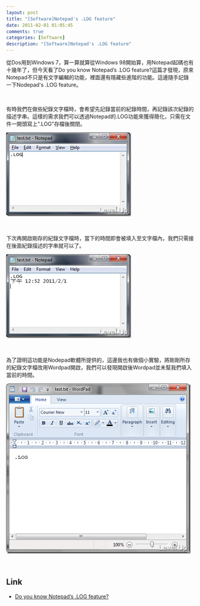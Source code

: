 ```yaml
---
layout: post
title: "[Software]Notepad's .LOG feature"
date: 2011-02-01 01:05:45
comments: true
categories: [Software]
description: "[Software]Notepad's .LOG feature"
---
```

<p>從Dos用到Windows 7，算一算就算從Windows 98開始算，用Notepad起碼也有十幾年了，但今天看了Do you know Notepad’s .LOG feature?</a>這篇才發現，原來Notepad不只是有文字編輯的功能，裡面還有隱藏些進階的功能。這邊隨手記錄一下Nodepad's .LOG feature。</p>  <p> </p>  <p>有時我們在做些紀錄文字檔時，會希望先記錄當前的紀錄時間，再記錄該次紀錄的描述字串。這樣的需求我們可以透過Notepad的.LOG功能來獲得簡化，只需在文件一開頭寫上".LOG"存檔後關閉。</p>  <p><a href="http://files.dotblogs.com.tw/larrynung/1102/SoftwareNotepads.LOGfeature_B3A7/image_2.png"><img style="border-bottom: 0px; border-left: 0px; border-top: 0px; border-right: 0px" border="0" alt="image" src="\images\posts\21180\image_thumb.png" width="336" height="225" /></a> </p>  <p> </p>  <p>下次再開啟剛存的紀錄文字檔時，當下的時間即會被填入至文字檔內，我們只需接在後面紀錄描述的字串就可以了。</p>  <p><a href="http://files.dotblogs.com.tw/larrynung/1102/SoftwareNotepads.LOGfeature_B3A7/image_4.png"><img style="border-bottom: 0px; border-left: 0px; border-top: 0px; border-right: 0px" border="0" alt="image" src="\images\posts\21180\image_thumb_1.png" width="336" height="225" /></a> </p>  <p> </p>  <p>為了證明這功能是Nodepad軟體所提供的，這邊我也有做個小實驗，將剛剛所存的紀錄文字檔改用Wordpad開啟，我們可以發現開啟後Wordpad並未幫我們填入當前的時間。</p>  <p><a href="http://files.dotblogs.com.tw/larrynung/1102/SoftwareNotepads.LOGfeature_B3A7/image_8.png"><img style="border-bottom: 0px; border-left: 0px; border-top: 0px; border-right: 0px" border="0" alt="image" src="\images\posts\21180\image_thumb_3.png" width="496" height="457" /></a> </p>  <p> </p>  <h2>Link</h2>  <ul>   <li><a href="http://www.codehappiness.com/post/notepad-log-feature.aspx" target="_blank">Do you know Notepad’s .LOG feature?</li> </ul>